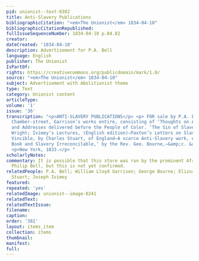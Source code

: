 ```yaml
---
pid: unionist--text-0382
title: Anti-Slavery Publications
bibliographicCitation: "<em>The Unionist</em> 1834-04-10"
bibliographicCitationRepublished: 
fullIssueSequenceNumber: 1834-04-10 p.04.82
creator: 
dateCreated: '1834-04-10'
description: Advertisement for P.A. Bell
language: English
publisher: The Unionist
IsPartOf: 
rights: https://creativecommons.org/publicdomain/mark/1.0/
source: "<em>The Unionist</em> 1834-04-10"
subject: Advertisement with Abolitionist theme
type: Text
category: Unionist content
articleType: 
volume: '1'
issue: '36'
transcription: "<p>ANTI-SLAVERY PUBLICATIONS</p> <p> FOR sale by P.A. BELL, No. 73,
  Chamber-street, Garrison’s works entire, consisting of ‘Thoughts on African Colonization,’
  and Addresses delivered before the People of Color. ‘The Sin of Slavery,’ by Professor
  Wright; Ivimey’s Lectures, (English edition)—Paxton’s Letters on Slavery—Prejudice
  Vincible, by Charles Stuart, of England—A scarce Anti-Slavery work, entitled ‘The
  Book and Slavery Irreconcilable,’ by the Rev. Geo. Bourne,—&amp;c. &amp;c. </p>
  <p>New York, 1833.</p> "
scholarlyNotes: 
commentary: It is possible that this store was run by the prominent African-American
  Philip Bell, but this is not yet confirmed.
relatedPeople: P.A. Bell; William Lloyd Garrison; George Bourne; Elizur Wright; Charles
  Stuart; Joseph Ivimey
featured: 
repeated: 'yes'
relatedImage: unionist--image-0241
relatedText: 
relatedTextIssue: 
filename: 
caption: 
order: '381'
layout: items_item
collection: items
thumbnail: 
manifest: 
full: 
---
```

